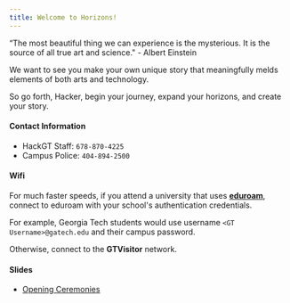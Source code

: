 ```yaml
---
title: Welcome to Horizons!
---
```

“The most beautiful thing we can experience is the mysterious. It is the source of all true art and science." - Albert Einstein

We want to see you make your own unique story that meaningfully melds elements of both arts and technology.

So go forth, Hacker, begin your journey, expand your horizons, and create your story.


#### **Contact Information**
* HackGT Staff: `678-870-4225`
* Campus Police: `404-894-2500`

#### **Wifi**
For much faster speeds, if you attend a university that uses **[eduroam](https://www.eduroam.org/where/)**, connect to eduroam with your school's authentication credentials.

For example, Georgia Tech students would use username `<GT Username>@gatech.edu` and their campus password.

Otherwise, connect to the **GTVisitor** network.

#### **Slides**
* [Opening Ceremonies](https://docs.google.com/presentation/d/1GUDZ0mES2KHo5PcXJ4zIvZkPzQjgOv1Z8RvMfNy5rR0/edit?usp=sharing)
